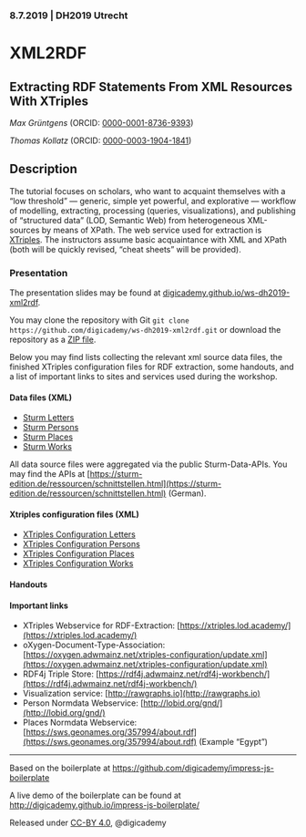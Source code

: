 ### 8.7.2019 | DH2019 Utrecht

# XML2RDF

## Extracting RDF Statements From XML Resources With XTriples

_Max Grüntgens_ (ORCID: [0000-0001-8736-9393](https://orcid.org/0000-0001-8736-9393))

_Thomas Kollatz_ (ORCID: [0000-0003-1904-1841](https://orcid.org/0000-0003-1904-1841))

## Description

The tutorial focuses on scholars, who want to acquaint themselves with a “low threshold” — generic, simple yet powerful, and explorative — workflow of modelling, extracting, processing (queries, visualizations), and publishing of “structured data” (LOD, Semantic Web) from heterogeneous XML-sources by means of XPath. The web service used for extraction is [XTriples](https://xtriples.lod.academy). The instructors assume basic acquaintance with XML and XPath (both will be quickly revised, “cheat sheets” will be provided).

### Presentation

The presentation slides may be found at [digicademy.github.io/ws-dh2019-xml2rdf](https://digicademy.github.io/ws-dh2019-xml2rdf).

You may clone the repository with Git `git clone https://github.com/digicademy/ws-dh2019-xml2rdf.git` or download the repository as a [ZIP file](https://github.com/digicademy/ws-dh2019-xml2rdf/archive/master.zip).

Below you may find lists collecting the relevant xml source data files, the finished XTriples configuration files for RDF extraction, some  handouts, and a list of important links to sites and services used during the workshop.

#### Data files (XML)

* [Sturm Letters](https://digicademy.github.io/ws-dh2019-xml2rdf/data/source/sturm_letters.xml)
* [Sturm Persons](https://digicademy.github.io/ws-dh2019-xml2rdf/data/source/sturm_persons.xml)
* [Sturm Places](https://digicademy.github.io/ws-dh2019-xml2rdf/data/source/sturm_places.xml)
* [Sturm Works](https://digicademy.github.io/ws-dh2019-xml2rdf/data/source/sturm_works.xml)

All data source files were aggregated via the public Sturm-Data-APIs. You may find the APIs at [https://sturm-edition.de/ressourcen/schnittstellen.html](https://sturm-edition.de/ressourcen/schnittstellen.html) (German).

#### Xtriples configuration files (XML)

* [XTriples Configuration Letters](https://digicademy.github.io/ws-dh2019-xml2rdf/data/config/sturm_config_letters.xml)
* [XTriples Configuration Persons](https://digicademy.github.io/ws-dh2019-xml2rdf/data/config/sturm_config_persons.xml)
* [XTriples Configuration Places](https://digicademy.github.io/ws-dh2019-xml2rdf/data/config/sturm_config_places.xml)
* [XTriples Configuration Works](https://digicademy.github.io/ws-dh2019-xml2rdf/data/config/sturm_config_works.xml)

#### Handouts


#### Important links

* XTriples Webservice for RDF-Extraction: [https://xtriples.lod.academy/](https://xtriples.lod.academy/)
* oXygen-Document-Type-Association: [https://oxygen.adwmainz.net/xtriples-configuration/update.xml](https://oxygen.adwmainz.net/xtriples-configuration/update.xml)
* RDF4j Triple Store: [https://rdf4j.adwmainz.net/rdf4j-workbench/](https://rdf4j.adwmainz.net/rdf4j-workbench/)
* Visualization service: [http://rawgraphs.io](http://rawgraphs.io)
* Person Normdata Webservice: [http://lobid.org/gnd/](http://lobid.org/gnd/)
* Places Normdata Webservice: [https://sws.geonames.org/357994/about.rdf](https://sws.geonames.org/357994/about.rdf) (Example “Egypt”) 

<hr/>

Based on the boilerplate at https://github.com/digicademy/impress-js-boilerplate

A live demo of the boilerplate can be found at http://digicademy.github.io/impress-js-boilerplate/

Released under [CC-BY 4.0](https://creativecommons.org/licenses/by/4.0/), @digicademy
